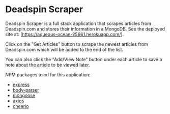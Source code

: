 # Deadspin Scraper

Deadspin Scraper is a full stack application that scrapes articles from Deadspin.com and stores their information in a MongoDB.  See the deployed site at: [https://aqueous-ocean-25661.herokuapp.com/].

Click on the "Get Articles" button to scrape the newest articles from Deadspin.com which will be added to the end of the list.

You can also click the "Add/View Note" button under each article to save a note about the article to be viewed later.

NPM packages used for this application:

* [express](https://www.npmjs.com/package/express)
* [body-parser](https://www.npmjs.com/package/body-parser)
* [mongoose](https://www.npmjs.com/package/mongoose)
* [axios](https://www.npmjs.com/package/axios)
* [cheerio](https://www.npmjs.com/package/cheerio)